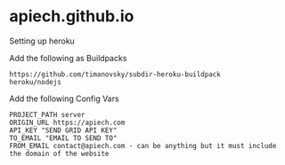 # apiech.github.io
 
Setting up heroku

Add the following as Buildpacks

    https://github.com/timanovsky/subdir-heroku-buildpack
    heroku/nodejs

Add the following Config Vars

    PROJECT_PATH server
    ORIGIN_URL https://apiech.com
    API_KEY "SEND GRID API KEY"
    TO_EMAIL "EMAIL TO SEND TO"
    FROM_EMAIL contact@apiech.com - can be anything but it must include the domain of the website 